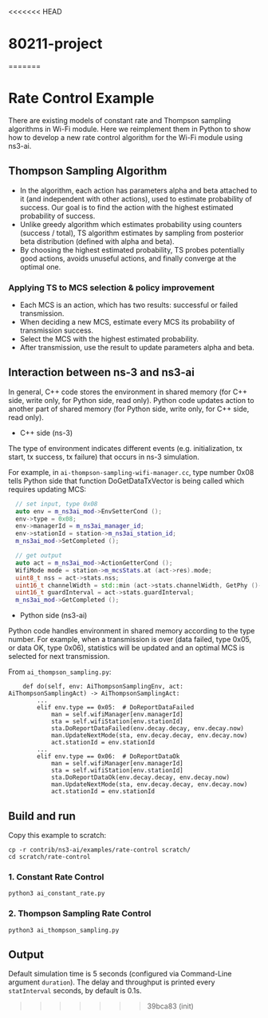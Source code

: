 <<<<<<< HEAD
# 80211-project
=======
# Rate Control Example
There are existing models of constant rate and Thompson sampling algorithms in Wi-Fi module. Here we reimplement 
them in Python to show how to develop a new rate control algorithm for the Wi-Fi module using ns3-ai.

## Thompson Sampling Algorithm

- In the algorithm, each action has parameters alpha and beta attached to it (and independent with other actions), used to estimate probability of success. 
Our goal is to find the action with the highest estimated probability of success.
- Unlike greedy algorithm which estimates probability using counters (success / total), TS algorithm
estimates by sampling from posterior beta distribution (defined with alpha and beta).
- By choosing the highest estimated probability, TS probes potentially good actions, avoids 
unuseful actions, and finally converge at the optimal one.

### Applying TS to MCS selection & policy improvement

- Each MCS is an action, which has two results: successful or failed transmission.
- When deciding a new MCS, estimate every MCS its probability of transmission success.
- Select the MCS with the highest estimated probability.
- After transmission, use the result to update parameters alpha and beta.

## Interaction between ns-3 and ns3-ai

In general, C++ code stores the environment in shared memory (for C++ side, write only,
for Python side, read only). Python code updates action to another
part of shared memory (for Python side, write only, for C++ side, read only).

- C++ side (ns-3)

The type of environment indicates different events (e.g. 
initialization, tx start, tx success, tx failure) that occurs 
in ns-3 simulation.

For example, in `ai-thompson-sampling-wifi-manager.cc`, type number 
0x08 tells Python side that function DoGetDataTxVector is being called 
which requires updating MCS:

```c++
  // set input, type 0x08
  auto env = m_ns3ai_mod->EnvSetterCond ();
  env->type = 0x08;
  env->managerId = m_ns3ai_manager_id;
  env->stationId = station->m_ns3ai_station_id;
  m_ns3ai_mod->SetCompleted ();

  // get output
  auto act = m_ns3ai_mod->ActionGetterCond ();
  WifiMode mode = station->m_mcsStats.at (act->res).mode;
  uint8_t nss = act->stats.nss;
  uint16_t channelWidth = std::min (act->stats.channelWidth, GetPhy ()->GetChannelWidth ());
  uint16_t guardInterval = act->stats.guardInterval;
  m_ns3ai_mod->GetCompleted ();
```

- Python side (ns3-ai)

Python code handles environment in shared memory according to the type number.
For example, when a transmission is over (data failed, type 0x05, or data OK, type 0x06), 
statistics will be updated and an optimal MCS is selected for next transmission.

From `ai_thompson_sampling.py`:

```
    def do(self, env: AiThompsonSamplingEnv, act: AiThompsonSamplingAct) -> AiThompsonSamplingAct:
        ...
        elif env.type == 0x05:  # DoReportDataFailed
            man = self.wifiManager[env.managerId]
            sta = self.wifiStation[env.stationId]
            sta.DoReportDataFailed(env.decay.decay, env.decay.now)
            man.UpdateNextMode(sta, env.decay.decay, env.decay.now)
            act.stationId = env.stationId
        ...
        elif env.type == 0x06:  # DoReportDataOk
            man = self.wifiManager[env.managerId]
            sta = self.wifiStation[env.stationId]
            sta.DoReportDataOk(env.decay.decay, env.decay.now)
            man.UpdateNextMode(sta, env.decay.decay, env.decay.now)
            act.stationId = env.stationId
```

## Build and run

Copy this example to scratch:

```shell
cp -r contrib/ns3-ai/examples/rate-control scratch/
cd scratch/rate-control
```

### 1. Constant Rate Control

```shell
python3 ai_constant_rate.py
```

### 2. Thompson Sampling Rate Control

```shell
python3 ai_thompson_sampling.py
```

## Output

Default simulation time is 5 seconds (configured via Command-Line argument `duration`). 
The delay and throughput is printed every `statInterval` seconds, by default is 0.1s.
>>>>>>> 39bca83 (init)
